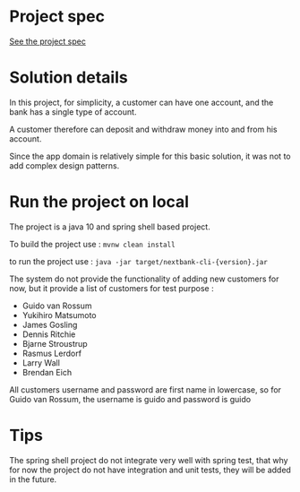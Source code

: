 # Project spec
[See the project spec](https://gist.github.com/abachar/d20bdcd07dac589feef8ef21b487648c#file-kata-md)

# Solution details
In this project, for simplicity, a customer can have one account, 
and the bank has a single type of account.  

A customer therefore can deposit and withdraw money into and 
from his account.

Since the app domain is relatively simple for this basic solution,
it was not to add complex design patterns.
 
# Run the project on local
The project is a java 10 and spring shell based project.

To build the project use : `mvnw clean install`

to run the project use : `java -jar target/nextbank-cli-{version}.jar` 

The system do not provide the functionality of adding new customers for now,
but it provide a list of customers for test purpose :
- Guido van Rossum
- Yukihiro Matsumoto
- James Gosling
- Dennis Ritchie
- Bjarne Stroustrup
- Rasmus Lerdorf
- Larry Wall
- Brendan Eich

All customers username and password are first name in lowercase, 
so for Guido van Rossum, the username is guido and password is guido

# Tips
The spring shell project do not integrate very well with spring test, 
that why for now the project do not have integration and unit tests, 
they will be added in the future.